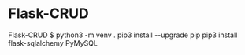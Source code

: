# Flask-CRUD
Flask-CRUD
$ python3 -m venv .
pip3 install --upgrade pip
pip3 install flask-sqlalchemy PyMySQL
